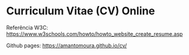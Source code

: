 # Curriculum Vitae (CV) Online

Referência W3C: https://www.w3schools.com/howto/howto_website_create_resume.asp

Github pages: https://amantomoura.github.io/cv/
